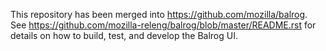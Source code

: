 This repository has been merged into https://github.com/mozilla/balrog. See https://github.com/mozilla-releng/balrog/blob/master/README.rst for details on how to build, test, and develop the Balrog UI.
